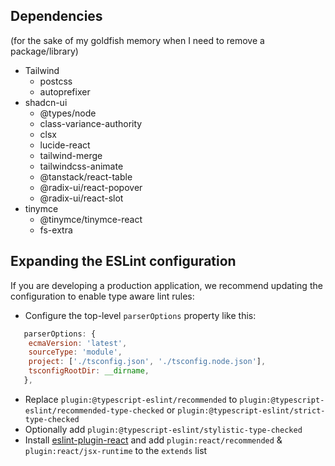 ## Dependencies

(for the sake of my goldfish memory when I need to remove a package/library)

- Tailwind
  - postcss
  - autoprefixer
- shadcn-ui
  - @types/node
  - class-variance-authority
  - clsx
  - lucide-react
  - tailwind-merge
  - tailwindcss-animate
  - @tanstack/react-table
  - @radix-ui/react-popover
  - @radix-ui/react-slot
- tinymce
  - @tinymce/tinymce-react
  - fs-extra

## Expanding the ESLint configuration

If you are developing a production application, we recommend updating the configuration to enable type aware lint rules:

- Configure the top-level `parserOptions` property like this:

```js
   parserOptions: {
    ecmaVersion: 'latest',
    sourceType: 'module',
    project: ['./tsconfig.json', './tsconfig.node.json'],
    tsconfigRootDir: __dirname,
   },
```

- Replace `plugin:@typescript-eslint/recommended` to `plugin:@typescript-eslint/recommended-type-checked` or `plugin:@typescript-eslint/strict-type-checked`
- Optionally add `plugin:@typescript-eslint/stylistic-type-checked`
- Install [eslint-plugin-react](https://github.com/jsx-eslint/eslint-plugin-react) and add `plugin:react/recommended` & `plugin:react/jsx-runtime` to the `extends` list

